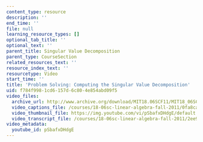 ```yaml
---
content_type: resource
description: ''
end_time: ''
file: null
learning_resource_types: []
optional_tab_title: ''
optional_text: ''
parent_title: Singular Value Decomposition
parent_type: CourseSection
related_resources_text: ''
resource_index_text: ''
resourcetype: Video
start_time: ''
title: 'Problem Solving: Computing the Singular Value Decomposition'
uid: f784f998-1cd6-157d-6c80-4e854abd09f5
video_files:
  archive_url: http://www.archive.org/download/MIT18.06SCF11/MIT18_06SC_110607_B2_300k.mp4
  video_captions_file: /courses/18-06sc-linear-algebra-fall-2011/0fa8ca9140d352d1b75c5ad2dfea5243_pSbafxDHdgE.vtt
  video_thumbnail_file: https://img.youtube.com/vi/pSbafxDHdgE/default.jpg
  video_transcript_file: /courses/18-06sc-linear-algebra-fall-2011/2ee97af6c631e8b1263af52999dc5336_pSbafxDHdgE.pdf
video_metadata:
  youtube_id: pSbafxDHdgE
---
```

